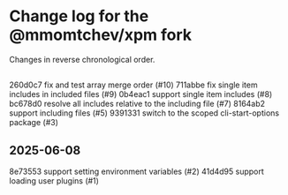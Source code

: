 # Change log for the @mmomtchev/xpm fork

Changes in reverse chronological order.

##

260d0c7 fix and test array merge order (#10)
711abbe fix single item includes in included files (#9) 
0b4eac1 support single item includes (#8)
bc678d0 resolve all includes relative to the including file (#7)
8164ab2 support including files (#5)
9391331 switch to the scoped cli-start-options package (#3)

## 2025-06-08

8e73553 support setting environment variables (#2)
41d4d95 support loading user plugins (#1)
